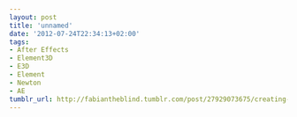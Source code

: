 ```yaml
---
layout: post
title: 'unnamed'
date: '2012-07-24T22:34:13+02:00'
tags:
- After Effects
- Element3D
- E3D
- Element
- Newton
- AE
tumblr_url: http://fabiantheblind.tumblr.com/post/27929073675/creating-fake-physics-with-element3d-and-newton
---
```

